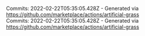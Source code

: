 Commits: 2022-02-22T05:35:05.428Z - Generated via https://github.com/marketplace/actions/artificial-grass
<br>
Commits: 2022-02-22T05:35:05.428Z - Generated via https://github.com/marketplace/actions/artificial-grass
<br>
